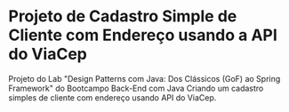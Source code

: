 # Projeto de Cadastro Simple de Cliente com Endereço usando a API do ViaCep

Projeto do Lab "Design Patterns com Java: Dos Clássicos (GoF) ao Spring Framework" do Bootcampo Back-End com Java Criando um cadastro simples de cliente com endereço usando API do ViaCep.


